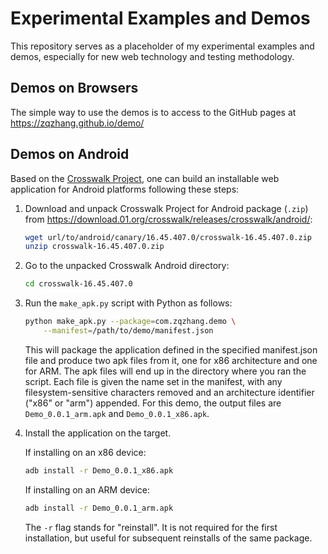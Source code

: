 # Experimental Examples and Demos

This repository serves as a placeholder of my experimental examples and demos,
especially for new web technology and testing methodology.

## Demos on Browsers

The simple way to use the demos is to access to the GitHub pages at
https://zqzhang.github.io/demo/

## Demos on Android

Based on the [Crosswalk Project](https://crosswalk-project.org/), one can build
an installable web application for Android platforms following these steps:

1. Download and unpack Crosswalk Project for Android package (`.zip`) from
   https://download.01.org/crosswalk/releases/crosswalk/android/:

   ```sh
   wget url/to/android/canary/16.45.407.0/crosswalk-16.45.407.0.zip
   unzip crosswalk-16.45.407.0.zip
   ```

2. Go to the unpacked Crosswalk Android directory:

   ```sh
   cd crosswalk-16.45.407.0
   ```

3. Run the `make_apk.py` script with Python as follows:

   ```sh
   python make_apk.py --package=com.zqzhang.demo \
       --manifest=/path/to/demo/manifest.json
   ```

   This will package the application defined in the specified manifest.json file
   and produce two apk files from it, one for x86 architecture and one for ARM.
   The apk files will end up in the directory where you ran the script.
   Each file is given the name set in the manifest, with any filesystem-sensitive
   characters removed and an architecture identifier ("x86" or "arm") appended.
   For this demo, the output files are `Demo_0.0.1_arm.apk` and `Demo_0.0.1_x86.apk`.

4. Install the application on the target.

   If installing on an x86 device:

   ```sh
   adb install -r Demo_0.0.1_x86.apk
   ```

   If installing on an ARM device:

   ```sh
   adb install -r Demo_0.0.1_arm.apk
   ```

   The `-r` flag stands for "reinstall". It is not required for the first
   installation, but useful for subsequent reinstalls of the same package.
